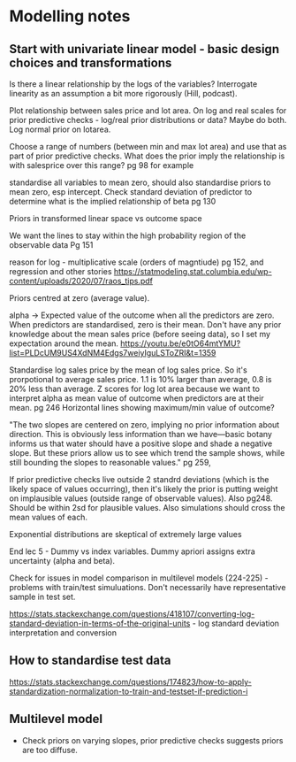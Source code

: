 # Modelling notes

## Start with univariate linear model - basic design choices and transformations
<!--By taking the log of $\beta_{LotArea}$, I assume the relationship between LotArea and SalesPrice is positive? (what did i mean by this...).--> Is there a linear relationship by the logs of the variables? Interrogate linearity as an assumption a bit more rigorously (Hill, podcast).

Plot relationship between sales price and lot area. On log and real scales for prior predictive checks - log/real prior distributions or data? Maybe do both. Log normal prior on lotarea. 

Choose a range of numbers (between min and max lot area) and use that as part of prior predictive checks. What does the prior imply the relationship is with salesprice over this range? pg 98 for example

standardise all variables to mean zero, should also standardise priors to mean zero, esp intercept. Check standard deviation of predictor to determine what is the implied relationship of beta pg 130

Priors in transformed linear space vs outcome space

We want the lines to stay within the high probability region of the observable data Pg 151

reason for log - multiplicative scale (orders of magntiude) pg 152, and regression and other stories https://statmodeling.stat.columbia.edu/wp-content/uploads/2020/07/raos_tips.pdf

Priors centred at zero (average value). 

alpha -> Expected value of the outcome when all the predictors are zero. When predictors are standardised, zero is their mean. Don't have any prior knowledge about the mean sales price (before seeing data), so I set my expectation around the mean.
https://youtu.be/e0tO64mtYMU?list=PLDcUM9US4XdNM4Edgs7weiyIguLSToZRI&t=1359

Standardise log sales price by the mean of log sales price. So it's prorpotional to average sales price. 1.1 is 10% larger than average, 0.8 is 20% less than average. Z scores for log lot area because  we want to interpret alpha as mean value of outcome when predictors are at their mean. pg 246
Horizontal lines showing maximum/min value of outcome? 

"The two slopes
are centered on zero, implying no prior information about direction. This is obviously less
information than we have—basic botany informs us that water should have a positive slope
and shade a negative slope. But these priors allow us to see which trend the sample shows, while still bounding the slopes to reasonable values." pg 259,

If prior predictive checks live outside 2 standrd deviations (which is the likely space of values occurring), then it's likely the prior is putting weight on implausible values (outside range of observable values). Also pg248. Should be within 2sd for plausible values. Also simulations should cross the mean values of each.

Exponential distributions are skeptical of extremely large values

End lec 5 - Dummy vs index variables. Dummy apriori assigns extra uncertainty (alpha and beta). 

Check for issues in model comparison in multilevel models (224-225) - problems with train/test simuluations. Don't necessarily have representative sample in test set.


https://stats.stackexchange.com/questions/418107/converting-log-standard-deviation-in-terms-of-the-original-units -  log standard deviation interpretation and conversion


## How to standardise test data 
https://stats.stackexchange.com/questions/174823/how-to-apply-standardization-normalization-to-train-and-testset-if-prediction-i

## Multilevel model

- Check priors on varying slopes, prior predictive checks suggests priors are too diffuse. 